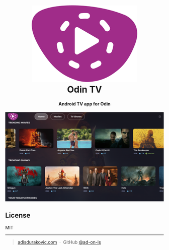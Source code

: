 <h1 align="center">
<img src="./assets/images/logo.svg" /><br />
Odin TV
</h1>

<h4 align="center">Android TV app for Odin</h4>

![screenshot](./screenshots/odin-tv.png)

## License

MIT

---

> [adisdurakovic.com](https://adisdurakovic.com) &nbsp;&middot;&nbsp;
> GitHub [@ad-on-is](https://github.com/ad-on-is)

